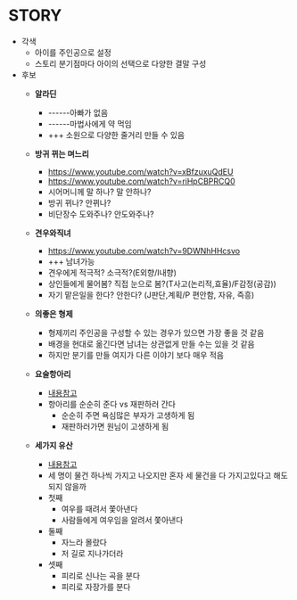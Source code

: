# STORY
  
- 각색
  - 아이를 주인공으로 설정
  - 스토리 분기점마다 아이의 선택으로 다양한 결말 구성
- 후보
  - **알라딘**
    - ------아빠가 없음
    - ------마법사에게 약 먹임
    - +++ 소원으로 다양한 줄거리 만들 수 있음
  - **방귀 뀌는 며느리**
    - https://www.youtube.com/watch?v=xBfzuxuQdEU
    - https://www.youtube.com/watch?v=riHpCBPRCQ0
    - 시어머니께 말 하나? 말 안하나?
    - 방귀 뀌나? 안뀌나?
    - 비단장수 도와주나? 안도와주나?
  - **견우와직녀**
    - https://www.youtube.com/watch?v=9DWNhHHcsvo
    - +++ 남녀가능
    - 견우에게 적극적? 소극적?(E외향/I내향)
    - 상인들에게 물어봄? 직접 눈으로 봄?(T사고(논리적,효율)/F감정(공감))
    - 자기 맡은일을 한다? 안한다? (J판단,계획/P 편안함, 자유, 즉흥)
  - **의좋은 형제**
    - 형제끼리 주인공을 구성할 수 있는 경우가 있으면 가장 좋을 것 같음
    - 배경을 현대로 옮긴다면 남녀는 상관없게 만들 수는 있을 것 같음
    - 하지만 분기를 만들 여지가 다른 이야기 보다 매우 적음

  - **요술항아리**
    - [내용참고](https://m.blog.naver.com/PostView.nhn?blogId=rkwu83&logNo=220657372025&targetKeyword=&targetRecommendationCode=1)
    - 항아리를 순순히 준다 vs 재판하러 간다
      - 순순히 주면 욕심많은 부자가 고생하게 됨
      - 재판하러가면 원님이 고생하게 됨

  - **세가지 유산**
    - [내용참고](https://m.blog.naver.com/rkwu83/220648731134)
    - 세 명이 물건 하나씩 가지고 나오지만 혼자 세 물건을 다 가지고있다고 해도 되지 않을까
    - 첫째
      - 여우를 때려서 쫓아낸다
      - 사람들에게 여우임을 알려서 쫓아낸다
    - 둘째
      - 자느라 몰랐다
      - 저 길로 지나가더라
    - 셋째
      - 피리로 신나는 곡을 분다
      - 피리로 자장가를 분다